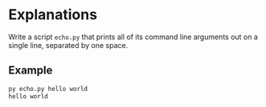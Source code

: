 # Explanations

Write a script `echo.py` that prints all of its command line arguments out on a single line, separated by one space.

## Example

```bash
py echo.py hello world
hello world
```
